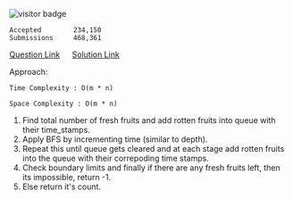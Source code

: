 ![visitor badge](https://visitor-badge.glitch.me/badge?page_id=yvrakesh.Leetcode-0994)

    Accepted        234,150
    Submissions     468,361

[Question Link](https://leetcode.com/problems/rotting-oranges/)   &emsp; [Solution Link](https://github.com/yvrakesh/Leetcode/blob/main/code/0994-Rotting-Oranges/sol.cpp)

Approach:

    Time Complexity : O(m * n)

    Space Complexity : O(m * n)
1. Find total number of fresh fruits and add rotten fruits into queue with their time_stamps.
2. Apply BFS by incrementing time (similar to depth).
3. Repeat this until queue gets cleared and at each stage add rotten fruits into the queue with their correpoding time stamps.
4. Check boundary limits and finally if there are any fresh fruits left, then its impossible, return -1.
5. Else return it's count.

    